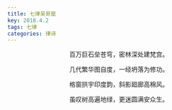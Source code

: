 ```yaml
---
title: 七律吴哥窟
key: 2018.4.2
tags: 七律
categories: 律诗
---
```


<p align="center">百万巨石垒苍穹，密林深处建梵宫。
</p>
<p align="center">几代繁华图自度，一经坍落为修功。
</p>
<p align="center">格窗拱宇印度韵，斜影廻廊高棉风。
</p>
<p align="center">虽叹树高遍地绿，更迷圆满安众生。
</p>
<p align="center"></br>
</p>
